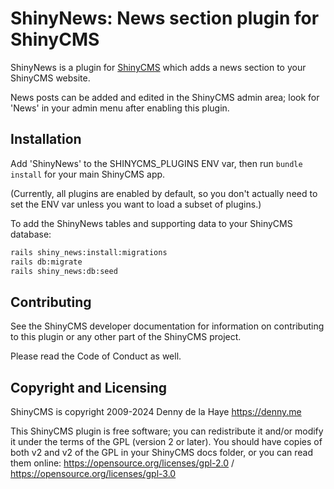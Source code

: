 # ShinyNews: News section plugin for ShinyCMS

ShinyNews is a plugin for [ShinyCMS](https://shinycms.org) which adds
a news section to your ShinyCMS website.

News posts can be added and edited in the ShinyCMS admin area; look for 'News'
in your admin menu after enabling this plugin.


## Installation

Add 'ShinyNews' to the SHINYCMS_PLUGINS ENV var, then run `bundle install`
for your main ShinyCMS app.

(Currently, all plugins are enabled by default, so you don't actually
need to set the ENV var unless you want to load a subset of plugins.)

To add the ShinyNews tables and supporting data to your ShinyCMS database:
```bash
rails shiny_news:install:migrations
rails db:migrate
rails shiny_news:db:seed
```


## Contributing

See the ShinyCMS developer documentation for information on contributing to this
plugin or any other part of the ShinyCMS project.

Please read the Code of Conduct as well.


## Copyright and Licensing

ShinyCMS is copyright 2009-2024 Denny de la Haye https://denny.me

This ShinyCMS plugin is free software; you can redistribute it and/or modify it
under the terms of the GPL (version 2 or later). You should have copies of both
v2 and v2 of the GPL in your ShinyCMS docs folder, or you can read them online:
https://opensource.org/licenses/gpl-2.0 / https://opensource.org/licenses/gpl-3.0
